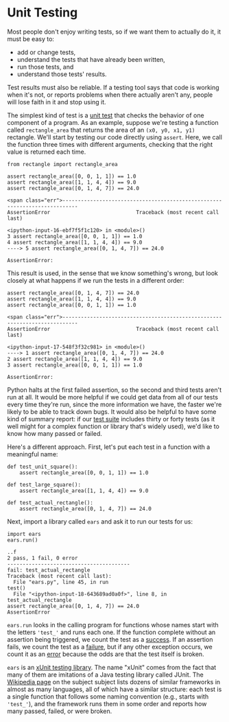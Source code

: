# Unit Testing

Most people don't enjoy writing tests,
so if we want them to actually do it,
it must be easy to:

<ul>
<li>add or change tests,</li>
<li>understand the tests that have already been written,</li>
<li>run those tests, and</li>
<li>understand those tests' results.</li>
</ul>

Test results must also be reliable.
If a testing tool says that code is working when it's not,
or reports problems when there actually aren't any,
people will lose faith in it and stop using it.

The simplest kind of test is a [unit test](../gloss.html#unit-test)
that checks the behavior of one component of a program.
As an example,
suppose we're testing a function called `rectangle_area`
that returns the area of an `(x0, y0, x1, y1)` rectangle.
We'll start by testing our code directly using `assert`.
Here,
we call the function three times with different arguments,
checking that the right value is returned each time.

~~~
from rectangle import rectangle_area

assert rectangle_area([0, 0, 1, 1]) == 1.0
assert rectangle_area([1, 1, 4, 4]) == 9.0
assert rectangle_area([0, 1, 4, 7]) == 24.0

<span class="err">---------------------------------------------------------------------------
AssertionError                            Traceback (most recent call last)

<ipython-input-16-ebf7f5f1c120> in <module>()
3 assert rectangle_area([0, 0, 1, 1]) == 1.0
4 assert rectangle_area([1, 1, 4, 4]) == 9.0
----> 5 assert rectangle_area([0, 1, 4, 7]) == 24.0

AssertionError:
~~~

This result is used,
in the sense that we know something's wrong,
but look closely at what happens if we run the tests in a different order:

~~~
assert rectangle_area([0, 1, 4, 7]) == 24.0
assert rectangle_area([1, 1, 4, 4]) == 9.0
assert rectangle_area([0, 0, 1, 1]) == 1.0

<span class="err">---------------------------------------------------------------------------
AssertionError                            Traceback (most recent call last)

<ipython-input-17-548f3f32c981> in <module>()
----> 1 assert rectangle_area([0, 1, 4, 7]) == 24.0
2 assert rectangle_area([1, 1, 4, 4]) == 9.0
3 assert rectangle_area([0, 0, 1, 1]) == 1.0

AssertionError:
~~~

Python halts at the first failed assertion,
so the second and third tests aren't run at all.
It would be more helpful if we could get data from all of our tests every time
they're run,
since the more information we have,
the faster we're likely to be able to track down bugs.
It would also be helpful to have some kind of summary report:
if our [test suite](../gloss.html#test-suite) includes thirty or forty tests
(as it well might for a complex function or library that's widely used),
we'd like to know how many passed or failed.

Here's a different approach.
First, let's put each test in a function with a meaningful name:

~~~
def test_unit_square():
    assert rectangle_area([0, 0, 1, 1]) == 1.0

def test_large_square():
    assert rectangle_area([1, 1, 4, 4]) == 9.0

def test_actual_rectangle():
    assert rectangle_area([0, 1, 4, 7]) == 24.0
~~~

Next,
import a library called `ears`
and ask it to run our tests for us:

~~~
import ears
ears.run()

..f
2 pass, 1 fail, 0 error
----------------------------------------
fail: test_actual_rectangle
Traceback (most recent call last):
  File "ears.py", line 45, in run
test()
  File "<ipython-input-18-643689ad0a0f>", line 8, in test_actual_rectangle
assert rectangle_area([0, 1, 4, 7]) == 24.0
AssertionError
~~~

`ears.run` looks in the calling program
for functions whose names start with the letters `'test_'`
and runs each one.
If the function complete without an assertion being triggered,
we count the test as a [success](../gloss.html#test-success).
If an assertion fails,
we count the test as a [failure](../gloss.html#test-failure),
but if any other exception occurs,
we count it as an [error](../gloss.html#test_error)
because the odds are that the test itself is broken.

`ears` is an [xUnit testing library](../gloss.html#xunit).
The name "xUnit" comes from the fact that
many of them are imitations of a Java testing library called JUnit.
The [Wikipedia page](http://en.wikipedia.org/wiki/List_of_unit_testing_frameworks) on the subject subject
lists dozens of similar frameworks in almost as many languages,
all of which have a similar structure:
each test is a single function that follows some naming convention
(e.g., starts with `'test_'`),
and the framework runs them in some order
and reports how many passed, failed, or were broken.
